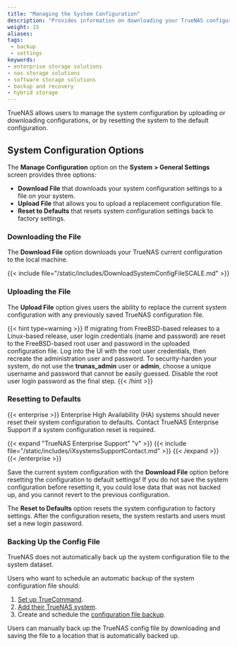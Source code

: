 ```yaml
---
title: "Managing the System Configuration"
description: "Provides information on downloading your TrueNAS configuration to back up system settings, uploading a new configuration file, and resetting back to default settings."
weight: 15
aliases:
tags:
 - backup
 - settings
keywords:
- enterprise storage solutions
- nas storage solutions
- software storage solutions
- backup and recovery
- hybrid storage
---
```


TrueNAS allows users to manage the system configuration by uploading or downloading configurations, or by resetting the system to the default configuration. 

## System Configuration Options
The **Manage Configuration** option on the **System > General Settings** screen provides three options:

* **Download File** that downloads your system configuration settings to a file on your system.
* **Upload File** that allows you to upload a replacement configuration file.
* **Reset to Defaults** that resets system configuration settings back to factory settings.

### Downloading the File
The **Download File** option downloads your TrueNAS current configuration to the local machine.

{{< include file="/static/includes/DownloadSystemConfigFileSCALE.md" >}}

### Uploading the File
The **Upload File** option gives users the ability to replace the current system configuration with any previously saved TrueNAS configuration file.

{{< hint type=warning >}}
If migrating from FreeBSD-based releases to a Linux-based release, user login credentials (name and password) are reset to the FreeBSD-based root user and password in the uploaded configuration file.
Log into the UI with the root user credentials, then recreate the administration user and password.
To security-harden your system, do not use the **trunas_admin** user or **admin**, choose a unique username and password that cannot be easily guessed.
Disable the root user login password as the final step.
{{< /hint >}}

### Resetting to Defaults

{{< enterprise >}}
Enterprise High Availability (HA) systems should never reset their system configuration to defaults.
Contact TrueNAS Enterprise Support if a system configuration reset is required.

{{< expand "TrueNAS Enterprise Support" "v" >}}
{{< include file="/static/includes/iXsystemsSupportContact.md" >}}
{{< /expand >}}
{{< /enterprise >}}

Save the current system configuration with the **Download File** option before resetting the configuration to default settings!
If you do not save the system configuration before resetting it, you could lose data that was not backed up, and you cannot revert to the previous configuration.

The **Reset to Defaults** option resets the system configuration to factory settings.
After the configuration resets, the system restarts and users must set a new login password.

### Backing Up the Config File
TrueNAS does not automatically back up the system configuration file to the system dataset.

Users who want to schedule an automatic backup of the system configuration file should:
1. [Set up TrueCommand](https://www.truenas.com/docs/truecommand/tcgettingstarted/install/).
2. [Add their TrueNAS system](https://www.truenas.com/docs/truecommand/tcgettingstarted/connectingtruenas/).
3. Create and schedule the [configuration file backup](https://www.truenas.com/docs/truecommand/userguide/systemmanagement/truenasconfigmanage/#create-a-config-backup).

Users can manually back up the TrueNAS config file by downloading and saving the file to a location that is automatically backed up.
